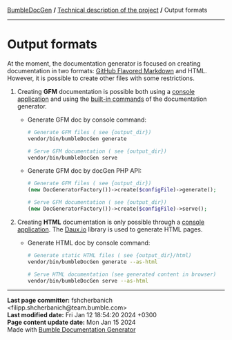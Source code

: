 <embed> <a href="/docs/README.md">BumbleDocGen</a> <b>/</b> <a href="/docs/tech/readme.md">Technical description of the project</a> <b>/</b> Output formats<hr> </embed>

<embed> <h1>Output formats</h1> </embed>

At the moment, the documentation generator is focused on creating documentation in two formats: [GitHub Flavored Markdown](https://github.github.com/gfm/) and HTML.
However, it is possible to create other files with some restrictions.

1) Creating **GFM** documentation is possible both using a <a href="/docs/tech/05_console.md">console application</a> and using the <a href="/docs/tech/classes/DocGenerator.md#mgenerate">built-in commands</a> of the documentation generator.

    * Generate GFM doc by console command:
        ```bash
        # Generate GFM files ( see {output_dir})
        vendor/bin/bumbleDocGen generate

        # Serve GFM documentation ( see {output_dir})
        vendor/bin/bumbleDocGen serve
        ```
    * Generate GFM doc by docGen PHP API:
        ```php
        # Generate GFM files ( see {output_dir})
        (new DocGeneratorFactory())->create($configFile)->generate();

        # Serve GFM documentation ( see {output_dir})
        (new DocGeneratorFactory())->create($configFile)->serve();
        ```

2) Creating **HTML** documentation is only possible through a <a href="/docs/tech/05_console.md">console application</a>. The [Daux.io](https://daux.io/) library is used to generate HTML pages.
    * Generate HTML doc by console command:
        ```bash
        # Generate static HTML files ( see {output_dir}/html)
        vendor/bin/bumbleDocGen generate --as-html

        # Serve HTML documentation (see generated content in browser)
        vendor/bin/bumbleDocGen serve --as-html
        ```


<div id='page_committer_info'>
<hr>
<b>Last page committer:</b> fshcherbanich &lt;filipp.shcherbanich@team.bumble.com&gt;<br><b>Last modified date:</b>   Fri Jan 12 18:54:20 2024 +0300<br><b>Page content update date:</b> Mon Jan 15 2024<br>Made with <a href='https://github.com/bumble-tech/bumble-doc-gen/blob/master/docs/README.md'>Bumble Documentation Generator</a></div>